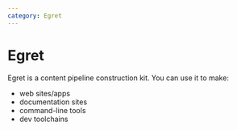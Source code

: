 ```yaml
---
category: Egret
---
```


# Egret

Egret is a content pipeline construction kit. You can use it to make:

- web sites/apps
- documentation sites
- command-line tools
- dev toolchains
